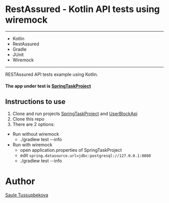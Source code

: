 # RestAssured - Kotlin API tests using wiremock
____
- Kotlin
- RestAssured
- Gradle
- JUnit
- Wiremock
____

RESTAssured API tests example using Kotlin.<br/>
#### The app under test is [SpringTaskProject](https://github.com/SauleQA/SpringTaskProject)<br/>

## Instructions to use
1. Clone and run projects [SpringTaskProject](https://github.com/SauleQA/SpringTaskProject) and [UserBlockApi](https://github.com/SauleQA/SpringUserBlockApi)
2. Clone this repo
3. There are 2 options:<br/>
  - Run without wiremock
    - ./gradlew test --info
  - Run with wiremock<br/>
    - open application.properties of SpringTaskProject
    - edit ```spring.datasource.url=jdbc:postgresql://127.0.0.1:8080```
    - ./gradlew test --info

# Author
[Saule Tussupbekova](https://www.linkedin.com/in/saule-tussupbekova/)
